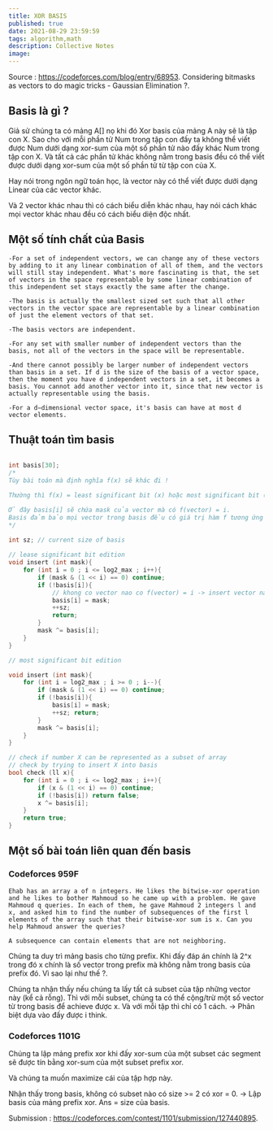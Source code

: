 ```yaml
---
title: XOR BASIS
published: true
date: 2021-08-29 23:59:59
tags: algorithm,math
description: Collective Notes
image:
---
```

Source : https://codeforces.com/blog/entry/68953.
Considering bitmasks as vectors to do magic tricks - Gaussian Elimination ?.

## Basis là gì ?
Giả sử chúng ta có mảng A[] nọ khi đó Xor basis của mảng A này sẽ là tập con X.
Sao cho với mỗi phần tử Num trong tập con đấy ta không thể viết được Num dưới dạng xor-sum
của một số phần tử nào đấy khác Num trong tập con X. Và tất cả các phần tử khác không nằm 
trong basis đều có thể viết được dưới dạng xor-sum của một số phần tử từ tập con của X.

Hay nói trong ngôn ngữ toán học, là vector này có thể viết được dưới dạng Linear của các
vector khác.

Và 2 vector khác nhau thì có cách biểu diễn khác nhau, hay nói cách khác mọi vector khác
nhau đều có cách biểu diện độc nhất.

## Một số tính chất của Basis
```text
-For a set of independent vectors, we can change any of these vectors by adding to it any linear combination of all of them, and the vectors will still stay independent. What's more fascinating is that, the set of vectors in the space representable by some linear combination of this independent set stays exactly the same after the change.

-The basis is actually the smallest sized set such that all other vectors in the vector space are representable by a linear combination of just the element vectors of that set.

-The basis vectors are independent.

-For any set with smaller number of independent vectors than the basis, not all of the vectors in the space will be representable.

-And there cannot possibly be larger number of independent vectors than basis in a set. If d is the size of the basis of a vector space, then the moment you have d independent vectors in a set, it becomes a basis. You cannot add another vector into it, since that new vector is actually representable using the basis.

-For a d−dimensional vector space, it's basis can have at most d vector elements.
```
## Thuật toán tìm basis

```c++

int basis[30];
/*
Tùy bài toán mà định nghĩa f(x) sẽ khác đi !

Thường thì f(x) = least significant bit (x) hoặc most significant bit (x)

Ở đây basis[i] sẽ chứa mask của vector mà có f(vector) = i.
Basis đảm bảo mọi vector trong basis đều có giá trị hàm f tương ứng với nó đôi một khác nhau.
*/

int sz; // current size of basis
	
// lease significant bit edition
void insert (int mask){
	for (int i = 0 ; i <= log2_max ; i++){
		if (mask & (1 << i) == 0) continue;
		if (!basis[i]){
			// khong co vector nao co f(vector) = i -> insert vector nay vao
			basis[i] = mask;
			++sz;
			return;
		}
		mask ^= basis[i];
	}
}

// most significant bit edition

void insert (int mask){
	for (int i = log2_max ; i >= 0 ; i--){
		if (mask & (1 << i) == 0) continue;
		if (!basis[i]){
			basis[i] = mask;
			++sz; return;
		}
		mask ^= basis[i];
	}
}

// check if number X can be represented as a subset of array
// check by trying to insert X into basis
bool check (ll x){
	for (int i = 0 ; i <= log2_max ; i++){
		if (x & (1 << i) == 0) continue;
		if (!basis[i]) return false;
		x ^= basis[i];
	}
	return true;
}

```
## Một số bài toán liên quan đến basis
### Codeforces 959F
```text
Ehab has an array a of n integers. He likes the bitwise-xor operation and he likes to bother Mahmoud so he came up with a problem. He gave Mahmoud q queries. In each of them, he gave Mahmoud 2 integers l and x, and asked him to find the number of subsequences of the first l elements of the array such that their bitwise-xor sum is x. Can you help Mahmoud answer the queries?

A subsequence can contain elements that are not neighboring.
```
Chúng ta duy trì mảng basis cho từng prefix. Khi đấy đáp án chính là 2^x trong đó x chính là số vector
trong prefix mà không nằm trong basis của prefix đó. Vì sao lại như thế ?.

Chúng ta nhận thấy nếu chúng ta lấy tất cả subset của tập những vector này (kể cả rỗng). Thì với mỗi subset,
chúng ta có thể cộng/trừ một số vector từ trong basis để achieve được x. Và với mỗi tập thì chỉ có 1 cách.
-> Phân biệt dựa vào đấy được i think.
### Codeforces 1101G
Chúng ta lập mảng prefix xor khi đấy xor-sum của một subset các segment sẽ được tín bằng xor-sum của một subset
prefix xor.

Và chúng ta muốn maximize cái của tập hợp này.

Nhận thấy trong basis, không có subset nào có size >= 2 có xor = 0. -> Lập basis của mảng prefix xor.
Ans = size của basis.

Submission : https://codeforces.com/contest/1101/submission/127440895.